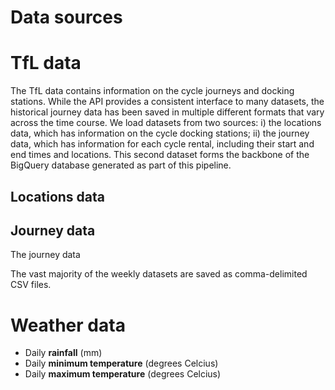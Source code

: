 Data sources
============

# TfL data

The TfL data contains information on the cycle journeys and docking stations. While the API provides a consistent interface to many datasets, the historical journey data has been saved in multiple different formats that vary across the time course. We load datasets from two sources: i) the locations data, which has information on the cycle docking stations; ii) the journey data, which has information for each cycle rental, including their start and end times and locations. This second dataset forms the backbone of the BigQuery database generated as part of this pipeline. 

## Locations data

## Journey data

The journey data 

The vast majority of the weekly datasets are saved as comma-delimited CSV files. 

# Weather data

- Daily __rainfall__ (mm)
- Daily __minimum temperature__ (degrees Celcius)
- Daily __maximum temperature__ (degrees Celcius)
